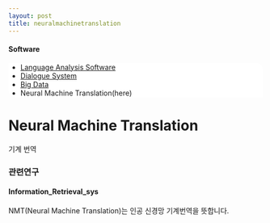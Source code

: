 ```yaml
---
layout: post
title: neuralmachinetranslation
---
```

<h4>Software</h4>
 <div class="linklink" style = "background-color:#ffffff;border-radius:0 15px">
          <ul class="posts-list">
           <li class="post-link">
                <a class="post-title" href="https://nlplab-skku.github.io/Software/languageanalysissoftware/">Language Analysis Software</a>
           </li>
           <li class="post-link">
                <a class="post-title" href="https://nlplab-skku.github.io/Software/dialoguesystem/">Dialogue System</a>
           </li>
           <li class="post-link">
                <a class="post-title" href="https://nlplab-skku.github.io/Software/bigdata/">Big Data</a>
           </li>
           <li>Neural Machine Translation(here)
           </li>
          </ul>
  </div>


<div class="post">
  <h1 class="pageTitle">Neural Machine Translation</h1>	
  <p class="meta">기계 번역</p>
</div> 


### 관련연구
#### Information_Retrieval_sys
NMT(Neural Machine Translation)는 인공 신경망 기계번역을 뜻합니다.



